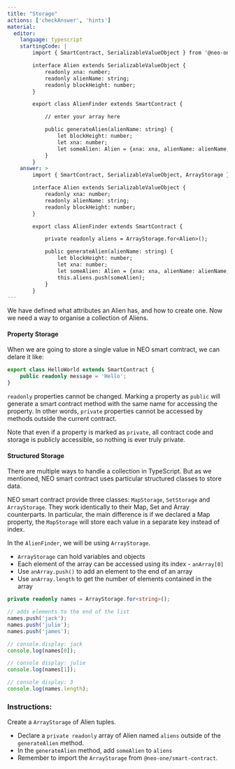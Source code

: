 ```yaml
---
title: "Storage"
actions: ['checkAnswer', 'hints']
material: 
  editor:
    language: typescript
    startingCode: |
        import { SmartContract, SerializableValueObject } from '@neo-one/smart-contract';

        interface Alien extends SerializableValueObject {
            readonly xna: number;
            readonly alienName: string;
            readonly blockHeight: number;
        }

        export class AlienFinder extends SmartContract {

            // enter your array here

            public generateAlien(alienName: string) {
                let blockHeight: number;
                let xna: number;
                let someAlien: Alien = {xna: xna, alienName: alienName, blockHeight: blockHeight};
            }
        }
    answer: > 
        import { SmartContract, SerializableValueObject, ArrayStorage } from '@neo-one/smart-contract';

        interface Alien extends SerializableValueObject {
            readonly xna: number;
            readonly alienName: string;
            readonly blockHeight: number;
        }

        export class AlienFinder extends SmartContract {

            private readonly aliens = ArrayStorage.for<Alien>();

            public generateAlien(alienName: string) {
                let blockHeight: number;
                let xna: number;
                let someAlien: Alien = {xna: xna, alienName: alienName, blockHeight: blockHeight};
                this.aliens.push(someAlien);
            }
        }
---
```


We have defined what attributes an Alien has, and how to create one. Now we need a way to organise a collection of Aliens. 

#### Property Storage

When we are going to store a single value in NEO smart comtract, we can delare it like:

```typescript
export class HelloWorld extends SmartContract {
    public readonly message = 'Hello';
}
```

`readonly` properties cannot be changed. Marking a property as `public` will generate a smart contract method with the same name for accessing the property. In other words, `private` properties cannot be accessed by methods outside the current contract.

Note that even if a property is marked as `private`, all contract code and storage is publicly accessible, so nothing is ever truly private.

#### Structured Storage

There are multiple ways to handle a collection in TypeScript. But as we mentioned, NEO smart contract uses particular structured classes to store data.

NEO smart contract provide three classes: `MapStorage`, `SetStorage` and `ArrayStorage`. They work identically to their Map, Set and Array counterparts. In particular, the main difference is if we declared a Map property, the  `MapStorage` will store each value in a separate key instead of index.

In the `AlienFinder`, we will be using `ArrayStorage`.

- `ArrayStorage` can hold variables and objects
- Each element of the array can be accessed using its index - `anArray[0]`
- Use `anArray.push()` to add an element to the end of an array
- Use `anArray.length` to get the number of elements contained in the array

```typescript
private readonly names = ArrayStorage.for<string>();

// adds elements to the end of the list
names.push('jack');
names.push('julie');
names.push('james');

// console.display: jack
console.log(names[0]);

// console display: julie
console.log(names[1]); 

// console display: 3
console.log(names.length);
```

### Instructions: 

Create a `ArrayStorage` of Alien tuples. 

- Declare a `private readonly` array of Alien named `aliens` outside of the `generateAlien` method. 
- In the `generateAlien` method, add `someAlien` to `aliens`
- Remember to import the `ArrayStorage` from `@neo-one/smart-contract`.